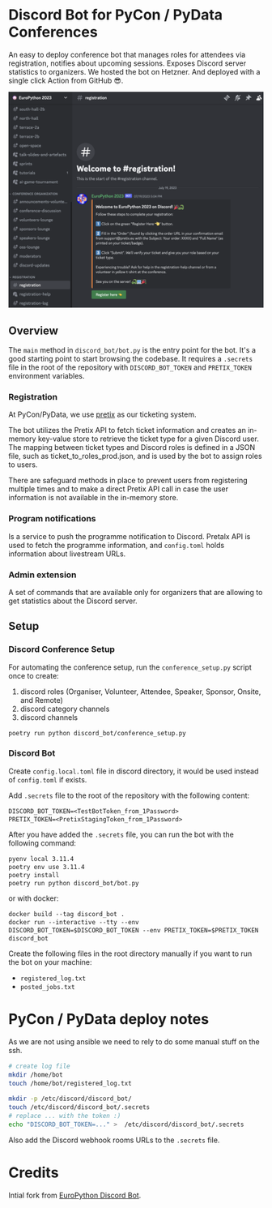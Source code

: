 # Discord Bot for PyCon / PyData Conferences

An easy to deploy conference bot that manages roles for attendees via registration, notifies about upcoming sessions.
Exposes Discord server statistics to organizers.
We hosted the bot on Hetzner. And deployed with a single click Action from GitHub 😎.

![registration_view.png](./img/registration_view.png)

## Overview

The `main` method in `discord_bot/bot.py` is the entry point for the bot.
It's a good starting point to start browsing the codebase.
It requires a `.secrets` file in the root of the repository with `DISCORD_BOT_TOKEN` and `PRETIX_TOKEN` environment variables.

### Registration

At PyCon/PyData, we use [pretix](https://pretix.eu/about/en/) as our ticketing system.

The bot utilizes the Pretix API to fetch ticket information and creates an in-memory key-value store to retrieve the ticket type for a given Discord user. The mapping between ticket types and Discord roles is defined in a JSON file, such as ticket_to_roles_prod.json, and is used by the bot to assign roles to users.

There are safeguard methods in place to prevent users from registering multiple times and to make a direct Pretix API call in case the user information is not available in the in-memory store.

### Program notifications

Is a service to push the programme notification to Discord. Pretalx API is used to fetch the programme information, and `config.toml` holds information about livestream URLs.

### Admin extension

A set of commands that are available only for organizers that are allowing to get statistics about the Discord server.

## Setup

### Discord Conference Setup

For automating the conference setup, run the `conference_setup.py` script once to create:

1. discord roles (Organiser, Volunteer, Attendee, Speaker, Sponsor, Onsite, and Remote)
2. discord category channels
3. discord channels

```shell
poetry run python discord_bot/conference_setup.py
```

### Discord Bot

Create `config.local.toml` file in discord directory, it would be used instead of `config.toml` if exists.

Add `.secrets` file to the root of the repository with the following content:

```shell
DISCORD_BOT_TOKEN=<TestBotToken_from_1Password>
PRETIX_TOKEN=<PretixStagingToken_from_1Password>
```

After you have added the `.secrets` file, you can run the bot with the following command:

```shell
pyenv local 3.11.4
poetry env use 3.11.4
poetry install
poetry run python discord_bot/bot.py
```

or with docker:

```shell
docker build --tag discord_bot .
docker run --interactive --tty --env DISCORD_BOT_TOKEN=$DISCORD_BOT_TOKEN --env PRETIX_TOKEN=$PRETIX_TOKEN discord_bot
```

Create the following files in the root directory manually if you want to run the bot on your machine:

- `registered_log.txt`
- `posted_jobs.txt`

# PyCon / PyData deploy notes

As we are not using ansible we need to rely to do some manual stuff on the ssh.

```bash
# create log file
mkdir /home/bot
touch /home/bot/registered_log.txt
```

```bash
mkdir -p /etc/discord/discord_bot/
touch /etc/discord/discord_bot/.secrets
# replace ... with the token :)
echo "DISCORD_BOT_TOKEN=..." >  /etc/discord/discord_bot/.secrets
```

Also add the Discord webhook rooms URLs to the `.secrets` file.

# Credits

Intial fork from [EuroPython Discord Bot](https://github.com/EuroPython/discord).
